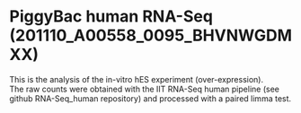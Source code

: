 # PiggyBac human RNA-Seq (201110_A00558_0095_BHVNWGDMXX)  

This is the analysis of the in-vitro hES experiment (over-expression).  
The raw counts were obtained with the IIT RNA-Seq human pipeline (see github RNA-Seq_human repository) and processed with a paired limma test.    
